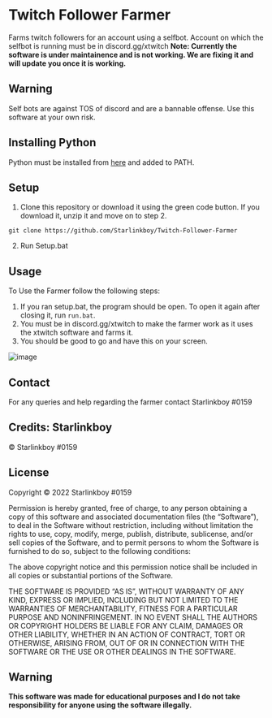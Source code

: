 # Twitch Follower Farmer
 Farms twitch followers for an account using a selfbot. Account on which the selfbot is running must be in discord.gg/xtwitch
 **Note: Currently the software is under maintainence and is not working. We are fixing it and will update you once it is working.**
 ## Warning
Self bots are against TOS of discord and are a bannable offense. Use this software at your own risk.
 
 ## Installing Python
 Python must be installed from [here](https://python.org) and added to PATH.
 
 ## Setup
 1. Clone this repository or download it using the green code button. If you download it, unzip it and move on to step 2.
 ```
 git clone https://github.com/Starlinkboy/Twitch-Follower-Farmer
 ```
 2. Run Setup.bat
 
 ## Usage
 To Use the Farmer follow the following steps: 
 1. If you ran setup.bat, the program should be open. To open it again after closing it, run ```run.bat```.
 2. You must be in discord.gg/xtwitch to make the farmer work as it uses the xtwitch software and farms it.
 3. You should be good to go and have this on your screen.
 

![image](https://user-images.githubusercontent.com/89333014/179960826-d180a78f-d77f-496e-bf98-66be03f82881.png)

 
 ## Contact
For any queries and help regarding the farmer contact Starlinkboy #0159

## Credits: Starlinkboy
© Starlinkboy #0159

## License
Copyright © 2022 Starlinkboy #0159

Permission is hereby granted, free of charge, to any person obtaining a copy of this software and associated documentation files (the “Software”), to deal in the Software without restriction, including without limitation the rights to use, copy, modify, merge, publish, distribute, sublicense, and/or sell copies of the Software, and to permit persons to whom the Software is furnished to do so, subject to the following conditions:

The above copyright notice and this permission notice shall be included in all copies or substantial portions of the Software.

THE SOFTWARE IS PROVIDED “AS IS”, WITHOUT WARRANTY OF ANY KIND, EXPRESS OR IMPLIED, INCLUDING BUT NOT LIMITED TO THE WARRANTIES OF MERCHANTABILITY, FITNESS FOR A PARTICULAR PURPOSE AND NONINFRINGEMENT. IN NO EVENT SHALL THE AUTHORS OR COPYRIGHT HOLDERS BE LIABLE FOR ANY CLAIM, DAMAGES OR OTHER LIABILITY, WHETHER IN AN ACTION OF CONTRACT, TORT OR OTHERWISE, ARISING FROM, OUT OF OR IN CONNECTION WITH THE SOFTWARE OR THE USE OR OTHER DEALINGS IN THE SOFTWARE.

## Warning
**This software was made for educational purposes and I do not take responsibility for anyone using the software illegally.**

